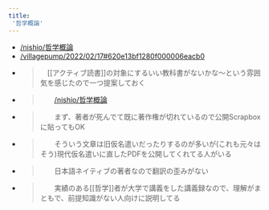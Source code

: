 ```yaml
---
title:
 '哲学概論'
---
```


- [/nishio/哲学概論](https://scrapbox.io/nishio/哲学概論)
- [/villagepump/2022/02/17#620e13bf1280f000006eacb0](https://scrapbox.io/villagepump/2022/02/17#620e13bf1280f000006eacb0)
- > 　[[アクティブ読書]]の対象にするいい教科書がないかな〜という雰囲気を感じたので一つ提案しておく
- >  　　[/nishio/哲学概論](https://scrapbox.io/nishio/哲学概論)
- >  　　まず、著者が死んでて既に著作権が切れているので公開Scrapboxに貼ってもOK
- >  　　そういう文章は旧仮名遣いだったりするのが多いが(これも元々はそう)現代仮名遣いに直したPDFを公開してくれてる人がいる
- >  　　日本語ネイティブの著者なので翻訳の歪みがない
- >  　　実績のある[[哲学]]者が大学で講義をした講義録なので、理解がまともで、前提知識がない人向けに説明してる
